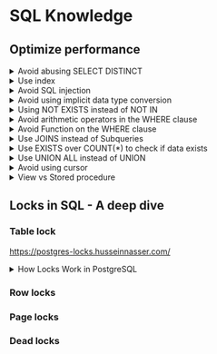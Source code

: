 # SQL Knowledge
## Optimize performance
<details>
  <summary>Avoid abusing SELECT DISTINCT</summary>
  <br/>
  
</details>

<details>
  <summary>Use index</summary>
  <br/>

+ Identify columns used frequently in WHERE, JOIN, and ORDER BY clauses, and create indexes can improve query performance.
+ Script used to identify missing indexes.
  
</details>

<details>
  <summary>Avoid SQL injection</summary>
  <br/>

+ Use parameterized queries to prevent SQL injection attacks.
  
</details>

<details>
  <summary>Avoid using implicit data type conversion</summary>
  <br/>

+ Use parameterized queries to prevent SQL injection attacks.
  
</details>

<details>
  <summary>Using NOT EXISTS instead of NOT IN</summary>
  <br/>
  
</details>

<details>
  <summary>Avoid arithmetic operators in the WHERE clause</summary>
  <br/>
  
</details>

<details>
  <summary>Avoid Function on the WHERE clause</summary>
  <br/>
  
</details>
<details>
  <summary>Use JOINS instead of Subqueries</summary>
  <br/>
  
</details>
<details>
  <summary>Use EXISTS over COUNT(*) to check if data exists</summary>
  <br/>
  
</details>
<details>
  <summary>Use UNION ALL instead of UNION</summary>
  <br/>
  
</details>
<details>
  <summary>Avoid using cursor</summary>
  <br/>
  
</details>
<details>
  <summary>View vs Stored procedure</summary>
  <br/>
  
</details>

## Locks in SQL - A deep dive
### Table lock
https://postgres-locks.husseinnasser.com/
<details>
  <summary>How Locks Work in PostgreSQL</summary>
  <br/>

  In PostgreSQL, locks are acquired automatically by the database system whenever a transaction accesses or modified.
  
</details>

### Row locks
### Page locks
### Dead locks
